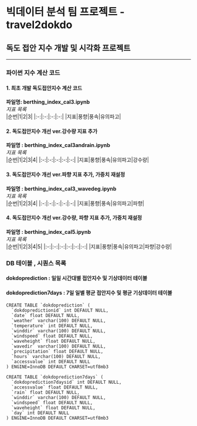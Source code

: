 # 빅데이터 분석 팀 프로젝트 - travel2dokdo

## 독도 접안 지수 개발 및 시각화 프로젝트

---

### 파이썬 지수 계산 코드

#### 1. 최초 개발 독도접안지수 계산 코드

**파일명: berthing_index_cal3.ipynb**  
 _지표 목록_  
 |순번|1|2|3|
|:-:|:-:|:-:|:-:|
|지표|풍향|풍속|유의파고|

#### 2. 독도접안지수 개선 ver.강수량 지표 추가

**파일명 : berthing_index_cal3andrain.ipynb**  
 _지표 목록_  
 |순번|1|2|3|4|
|:-:|:-:|:-:|:-:|:-:|
|지표|풍향|풍속|유의파고|강수량|

#### 3. 독도접안지수 개선 ver.파향 지표 추가, 가중치 재설정

**파일명 : berthing_index_cal3_wavedeg.ipynb**  
 _지표 목록_  
 |순번|1|2|3|4|
|:-:|:-:|:-:|:-:|:-:|
|지표|풍향|풍속|유의파고|파향|

#### 4. 독도접안지수 개선 ver.강수량, 파향 지표 추가, 가중치 재설정

**파일명 : berthing_index_cal5.ipynb**  
 _지표 목록_  
 |순번|1|2|3|4|5|
|:-:|:-:|:-:|:-:|:-:|:-:|
|지표|풍향|풍속|유의파고|파향|강수량|

### DB 테이블 , 시퀀스 목록

#### dokdoprediction : 일일 시간대별 접안지수 및 기상데이터 테이블

#### dokdoprediction7days : 7일 일별 평균 접안지수 및 평균 기상데이터 테이블

```mysql
CREATE TABLE `dokdoprediction` (
  `dokdopredictionid` int DEFAULT NULL,
  `date` float DEFAULT NULL,
  `weather` varchar(100) DEFAULT NULL,
  `temperature` int DEFAULT NULL,
  `winddir` varchar(100) DEFAULT NULL,
  `windspeed` float DEFAULT NULL,
  `waveheight` float DEFAULT NULL,
  `wavedir` varchar(100) DEFAULT NULL,
  `precipitation` float DEFAULT NULL,
  `hours` varchar(100) DEFAULT NULL,
  `accessvalue` int DEFAULT NULL
) ENGINE=InnoDB DEFAULT CHARSET=utf8mb3

CREATE TABLE `dokdoprediction7days` (
  `dokdoprediction7daysid` int DEFAULT NULL,
  `accessvalue` float DEFAULT NULL,
  `rain` float DEFAULT NULL,
  `winddir` varchar(100) DEFAULT NULL,
  `windspeed` float DEFAULT NULL,
  `waveheight` float DEFAULT NULL,
  `day` int DEFAULT NULL
) ENGINE=InnoDB DEFAULT CHARSET=utf8mb3
```
